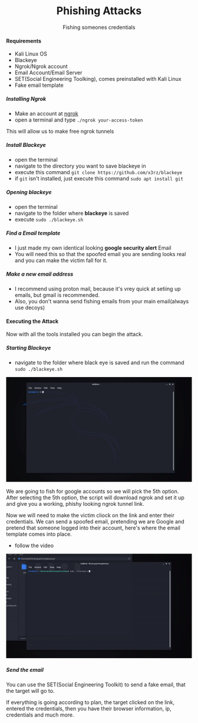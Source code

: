 <div align="center">

# Phishing Attacks
Fishing someones credentials

</div>

#### Requirements
- Kali Linux OS
- Blackeye
- Ngrok/Ngrok account
- Email Account/Email Server
- SET(Social Engineering Toolking), comes preinstalled with Kali Linux
- Fake email template

##### Installing Ngrok
- Make an account at [ngrok](www.ngrok.com)
- open a terminal and type `./ngrok your-access-token`

This will allow us to make free ngrok tunnels

##### Install Blackeye
- open the terminal
- navigate to the directory you want to save blackeye in
- execute this command `git clone https://github.com/x3rz/blackeye`
- if `git` isn't installed, just execute this command `sudo apt install git`

##### Opening blackeye
- open the terminal
- navigate to the folder where **blackeye** is saved
- execute `sudo ./blackeye.sh`

##### Find a Email template
- I just made my own identical looking **google security alert** Email
- You will need this so that the spoofed email you are sending looks real and you can make the victim fall for it.

##### Make a new email address
- I recommend using proton mail, because it's vrey quick at setiing up emails, but gmail is recommended.
- Also, you don't wanna send fishing emails from your main email(always use decoys)

#### Executing the Attack
Now with all the tools installed you can begin the attack.

##### Starting Blackeye
- navigate to the folder where black eye is saved and run the command `sudo ./blackeye.sh`

<div align="center">

![](./media/openblackeye.gif)
</div>

We are going to fish for google accounts so we will pick the 5th option. After selecting the 5th option, the script will download ngrok and set it up and give you a working, phishy looking ngrok tunnel link.

Now we will need to make the victim cliock on the link and enter their credentials. We can send a spoofed email, pretending we are Google and pretend that someone logged into their account, here's where the email template comes into place.

- follow the video

![](./media/blackeyesetup.gif)

##### Send the email
You can use the SET(Social Engineering Toolkit) to send a fake email, that the target will go to.

If everything is going according to plan, the target clicked on the link, entered the credentials, then you have their browser information, ip, credentials and much more.
